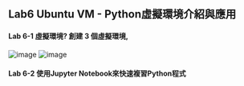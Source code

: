 ##  Lab6 Ubuntu VM - Python虛擬環境介紹與應用 
#### Lab 6-1 虛擬環境? 創建 3 個虛擬環境,
![image](https://github.com/MinChunXie/VirtualBox/assets/100060507/0f24db8c-592f-4f6f-b0ba-6ce879f9c8ad)
![image](https://github.com/MinChunXie/VirtualBox/assets/100060507/aefd1d24-7683-47bc-a0a1-19d399e2483a)

#### Lab 6-2 使用Jupyter Notebook來快速複習Python程式
